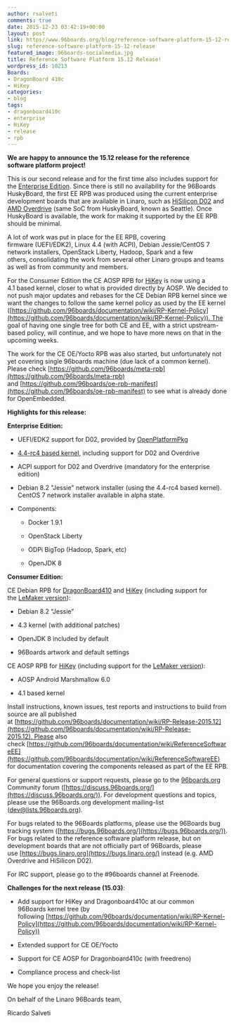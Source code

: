 ```yaml
---
author: rsalveti
comments: true
date: 2015-12-23 03:42:19+00:00
layout: post
link: https//www.96boards.org/blog/reference-software-platform-15-12-release/
slug: reference-software-platform-15-12-release
featured_image: 96boards-socialmedia.jpg
title: Reference Software Platform 15.12 Release!
wordpress_id: 10213
Boards:
- DragonBoard 410c
- HiKey
categories:
- blog
tags:
- dragonboard410c
- enterprise
- HiKey
- release
- rpb
---
```


**We are happy to announce the 15.12 release for the reference software platform project!**

This is our second release and for the first time also includes support for the [Enterprise Edition](https://www.96boards.org/products/ee/). Since there is still no availability for the 96Boards HuskyBoard, the first EE RPB was produced using the current enterprise development boards that are available in Linaro, such as [HiSilicon D02](http://open-estuary.org/d02-2/) and [AMD Overdrive](http://www.amd.com/en-us/innovations/software-technologies/technologies-gaming/over-drive) (same SoC from HuskyBoard, known as Seattle). Once HuskyBoard is available, the work for making it supported by the EE RPB should be minimal.

A lot of work was put in place for the EE RPB, covering firmware (UEFI/EDK2), Linux 4.4 (with ACPI), Debian Jessie/CentOS 7 network installers, OpenStack Liberty, Hadoop, Spark and a few others, consolidating the work from several other Linaro groups and teams as well as from community and members.

For the Consumer Edition the CE AOSP RPB for [HiKey](https://www.96boards.org/products/ce/hikey/) is now using a 4.1 based kernel, closer to what is provided directly by AOSP. We decided to not push major updates and rebases for the CE Debian RPB kernel since we want the changes to follow the same kernel policy as used by the EE kernel ([https://github.com/96boards/documentation/wiki/RP-Kernel-Policy](https://github.com/96boards/documentation/wiki/RP-Kernel-Policy)). The goal of having one single tree for both CE and EE, with a strict upstream-based policy, will continue, and we hope to have more news on that in the upcoming weeks.

The work for the CE OE/Yocto RPB was also started, but unfortunately not yet covering single 96boards machine (due lack of a common kernel). Please check [https://github.com/96boards/meta-rpb](https://github.com/96boards/meta-rpb) and [https://github.com/96boards/oe-rpb-manifest](https://github.com/96boards/oe-rpb-manifest) to see what is already done for OpenEmbedded.

**Highlights for this release:**

**Enterprise Edition:**




  * UEFI/EDK2 support for D02, provided by [OpenPlatformPkg](https://wiki.linaro.org/LEG/Engineering/Kernel/UEFI/CommonPlatformTree)


  * [4.4-rc4 based kernel](https://git.linaro.org/people/amit.kucheria/kernel.git/shortlog/refs/heads/96b/releases/2015.12), including support for D02 and Overdrive


  * ACPI support for D02 and Overdrive (mandatory for the enterprise edition)


  * Debian 8.2 "Jessie" network installer (using the 4.4-rc4 based kernel). CentOS 7 network installer available in alpha state.


  * Components:


    * Docker 1.9.1


    * OpenStack Liberty


    * ODPi BigTop (Hadoop, Spark, etc)


    * OpenJDK 8





**Consumer Edition:**

CE Debian RPB for [DragonBoard410](https://www.96boards.org/products/ce/dragonboard410c/) and [HiKey](https://www.96boards.org/products/ce/hikey/) (including support for the [LeMaker version](http://www.lemaker.org/page/hikey.html)):




  * Debian 8.2 “Jessie”


  * 4.3 kernel (with additional patches)


  * OpenJDK 8 included by default


  * 96Boards artwork and default settings


CE AOSP RPB for [HiKey](https://www.96boards.org/products/ce/hikey/) (including support for the [LeMaker version](http://www.lemaker.org/page/hikey.html)):




  * AOSP Android Marshmallow 6.0


  * 4.1 based kernel


Install instructions, known issues, test reports and instructions to build from source are all published at [https://github.com/96boards/documentation/wiki/RP-Release-2015.12](https://github.com/96boards/documentation/wiki/RP-Release-2015.12). Please also check [https://github.com/96boards/documentation/wiki/ReferenceSoftwareEE](https://github.com/96boards/documentation/wiki/ReferenceSoftwareEE) for documentation covering the components released as part of the EE RPB.

For general questions or support requests, please go to the [96boards.org](https://96boards.org/) Community forum ([https://discuss.96boards.org/](https://discuss.96boards.org/)). For development questions and topics, please use the 96Boards.org development mailing-list ([dev@lists.96boards.org](mailto:dev@lists.96boards.org)).

For bugs related to the 96Boards platforms, please use the 96Boards bug tracking system ([https://bugs.96boards.org/](https://bugs.96boards.org/)). For bugs related to the reference software platform release, but on development boards that are not officially part of 96Boards, please use [https://bugs.linaro.org](https://bugs.linaro.org/) instead (e.g. AMD Overdrive and HiSilicon D02).

For IRC support, please go to the #96boards channel at Freenode.

**Challenges for the next release (15.03)**:




  * Add support for HiKey and Dragonboard410c at our common 96Boards kernel tree (by following [https://github.com/96boards/documentation/wiki/RP-Kernel-Policy](https://github.com/96boards/documentation/wiki/RP-Kernel-Policy))


  * Extended support for CE OE/Yocto


  * Support for CE AOSP for Dragonboard410c (with freedreno)


  * Compliance process and check-list


We hope you enjoy the release!

On behalf of the Linaro 96Boards team,

Ricardo Salveti
